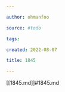 ```yaml
---

author: ohmanfoo

source: #todo

tags: 

created: 2022-08-07

title: 1845

---
```

[[1845.md]]#1845.md